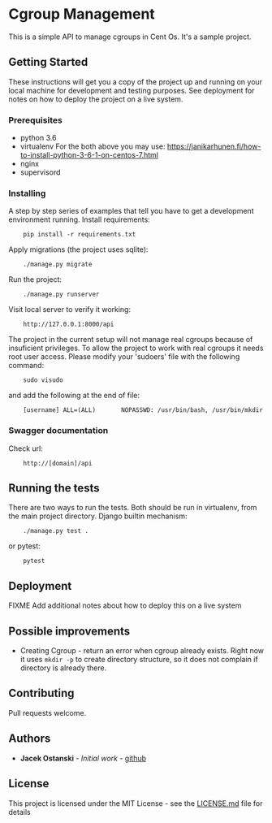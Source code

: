 # Cgroup Management
This is a simple API to manage cgroups in Cent Os. It's a sample project.
## Getting Started
These instructions will get you a copy of the project up and running on your local machine for development and testing purposes. See deployment for notes on how to deploy the project on a live system.
### Prerequisites
* python 3.6
* virtualenv
    For the both above you may use: https://janikarhunen.fi/how-to-install-python-3-6-1-on-centos-7.html
* nginx
* supervisord

### Installing
A step by step series of examples that tell you have to get a development environment running.
Install requirements:
```
    pip install -r requirements.txt
```
Apply migrations (the project uses sqlite):
```
    ./manage.py migrate
```
Run the project:
```
    ./manage.py runserver
```
Visit local server to verify it working:
```
    http://127.0.0.1:8000/api
```
The project in the current setup will not manage real cgroups because of insuficient privileges. To allow the project to work with real cgroups it needs root user access. Please modify your 'sudoers' file with the following command:
```
    sudo visudo
```
and add the following at the end of file:
```
    [username] ALL=(ALL)       NOPASSWD: /usr/bin/bash, /usr/bin/mkdir
```
### Swagger documentation
Check url:
```
    http://[domain]/api
```
## Running the tests
There are two ways to run the tests. Both should be run in virtualenv, from the main project directory.
Django builtin mechanism:
```
    ./manage.py test .
```
or pytest:
```
    pytest
```
## Deployment
FIXME
Add additional notes about how to deploy this on a live system
## Possible improvements
* Creating Cgroup - return an error when cgroup already exists. Right now it uses `mkdir -p` to create directory structure, so it does not complain if directory is already there.

## Contributing
Pull requests welcome.
## Authors
* **Jacek Ostanski** - *Initial work* - [github](https://github.com/jacoor)

## License
This project is licensed under the MIT License - see the [LICENSE.md](LICENSE.md) file for details